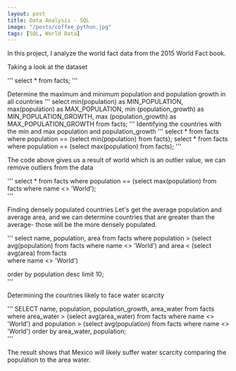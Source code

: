 ```yaml
---
layout: post
title: Data Analysis - SQL
image: "/posts/coffee_python.jpg"
tags: [SQL, World Data]
---
```


In this project, I analyze the world fact data from the 2015 World Fact book.





Taking a look at the dataset

''' select *
from facts;
'''

Determine the maximum and minimum population and population growth in all countries
'''
select 
	   min(population) as MIN_POPULATION,
	   max(population) as MAX_POPULATION,
	   min (population_growth) as MIN_POPULATION_GROWTH,
	   max (population_growth) as MAX_POPULATION_GROWTH
from facts;
'''
Identifying the countries with the min and max population and population_growth
'''
select *
from facts
where population == (select min(population)
						from facts);
select *
from facts
where population == (select max(population)
						from facts);
'''						
						
The code above gives us a result of world which is an outlier value, we can remove outliers from the data	

'''
select *
from facts
where population == (select max(population)
						from facts
						where name <> 'World');					
'''

Finding densely populated countries
Let's get the average population and average area, and we can determine countries that are greater than the average- those will be the more densely populated.

'''
select name, population, area
from facts
where population > (select avg(population) 
						from facts
						where name <> 'World') 
and
	  area < (select avg(area) 
	            from facts	
				where name <> 'World')
				
order by population desc
limit 10;				
'''

Determining the countries likely to face water scarcity

'''
SELECT name, population, population_growth, area_water
from facts
where area_water > (select avg(area_water)
					from facts
					where name <> 'World') 
and population > (select avg(population) 
					from facts
					where name <> 'World')
order by area_water, population;													 
'''

The result shows that Mexico will likely suffer water scarcity comparing the population to the area water. 
	
	

						
